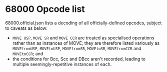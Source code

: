 # 68000 Opcode list

68000.official.json lists a decoding of all officially-defined opcodes, subject to caveats as below:

* `MOVE USP`, `MOVE SR` and `MOVE CCR` are treated as specialised operations rather than as instances of MOVE; they are therefore listed variously as `MOVEfromUSP`, `MOVEtoUSP`, `MOVEfromSR`, `MOVEtoSR`, `MOVEfromCCR` and `MOVEtoCCR`; and
* the conditions for Bcc, Scc and DBcc aren't recorded, leading to multiple seemingly-repetitive instances of each.